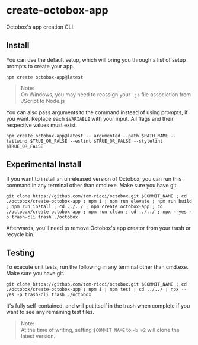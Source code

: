 # create-octobox-app
Octobox's app creation CLI.
## Install
You can use the default setup, which will bring you through a list of setup prompts to create your app.
```shell
npm create octobox-app@latest
```
> Note:\
> On Windows, you may need to reassign your `.js` file association from JScript to Node.js

You can also pass arguments to the command instead of using prompts, if you want. Replace each `$VARIABLE` with your input. All flags and their respective values must exist.
```shell
npm create octobox-app@latest -- argumented --path $PATH_NAME --tailwind $TRUE_OR_FALSE --eslint $TRUE_OR_FALSE --stylelint $TRUE_OR_FALSE
```

## Experimental Install
If you want to install an unreleased version of Octobox, you can run this command in any terminal other than cmd.exe. Make sure you have git.
```shell
git clone https://github.com/tom-ricci/octobox.git $COMMIT_NAME ; cd ./octobox/create-octobox-app ; npm i ; npm run elevate ; npm run build ; npm run install ; cd ../../ ; npm create octobox-app ; cd ./octobox/create-octobox-app ; npm run clean ; cd ../../ ; npx --yes -p trash-cli trash ./octobox
```
Afterwards, you'll need to remove Octobox's app creator from your trash or recycle bin.

## Testing
To execute unit tests, run the following in any terminal other than cmd.exe. Make sure you have git.
```shell
git clone https://github.com/tom-ricci/octobox.git $COMMIT_NAME ; cd ./octobox/create-octobox-app ; npm i ; npm test ; cd ../../ ; npx --yes -p trash-cli trash ./octobox
```
It's fully self-contained, and will put itself in the trash when complete if you want to see any remaining test files.

> Note:\
> At the time of writing, setting `$COMMIT_NAME` to `-b v2` will clone the latest version.

